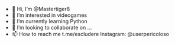 - 👋 Hi, I’m @Mastertiger8
- 👀 I’m interested in videogames
- 🌱 I’m currently learning Python
- 💞️ I’m looking to collaborate on ...
- 📫 How to reach me t.me/escludere
     Instagram: @userpericoloso

<!---
Mastertiger8/Mastertiger8 is a ✨ special ✨ repository because its `README.md` (this file) appears on your GitHub profile.
You can click the Preview link to take a look at your changes.
--->
